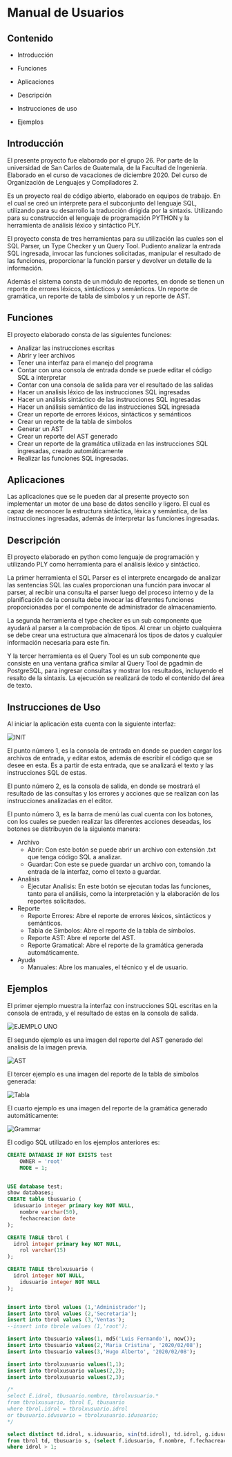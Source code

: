 # Manual de Usuarios

## Contenido
* Introducción
* Funciones
* Aplicaciones
* Descripción

* Instrucciones de uso
* Ejemplos



## Introducción
El presente proyecto fue elaborado por el grupo 26. Por parte de la universidad de San Carlos de Guatemala, de la Facultad de Ingeniería. Elaborado en el curso de vacaciones de diciembre 2020. Del curso de Organización de Lenguajes y Compiladores 2.

Es un proyecto real de código abierto, elaborado en equipos de trabajo. En el cual se creó un intérprete para el subconjunto del lenguaje SQL, utilizando para su desarrollo la traducción dirigida por la sintaxis. Utilizando para su construcción el lenguaje de programación PYTHON y la herramienta de análisis léxico y sintáctico PLY.

El proyecto consta de tres herramientas para su utilización las cuales son el SQL Parser, un Type Checker y un Query Tool. Pudiento analizar la entrada SQL ingresada, invocar las funciones solicitadas, manipular el resultado de las funciones, proporcionar la función parser y devolver un detalle de la información.

Además el sistema consta de un módulo de reportes, en donde se tienen un reporte de errores léxicos, sintácticos y semánticos. Un reporte de gramática, un reporte de tabla de símbolos y un reporte de AST.

## Funciones
El proyecto elaborado consta de las siguientes funciones:
* Analizar las instrucciones escritas
* Abrir y leer archivos
* Tener una interfaz para el manejo del programa
* Contar con una consola de entrada donde se puede editar el código SQL a interpretar
* Contar con una consola de salida para ver el resultado de las salidas
* Hacer un analisis léxico de las instrucciones SQL ingresadas
* Hacer un análisis sintáctico de las instrucciones SQL ingresadas
* Hacer un análisis semántico de las instrucciones SQL ingresada
* Crear un reporte de errores léxicos, sintácticos y semánticos
* Crear un reporte de la tabla de símbolos
* Generar un AST
* Crear un reporte del AST generado
* Crear un reporte de la gramática utilizada en las instrucciones SQL ingresadas, creado automáticamente
* Realizar las funciones SQL ingresadas.

## Aplicaciones
Las aplicaciones que se le pueden dar al presente proyecto son implementar un motor de una base de datos sencillo y ligero. El cual es capaz de reconocer la estructura sintáctica, léxica y semántica, de las instrucciones ingresadas, además de interpretar las funciones ingresadas.

## Descripción
El proyecto elaborado en python como lenguaje de programación y utilizando PLY como herramienta para el análisis léxico y sintáctico.

La primer herramienta el SQL Parser es el interprete encargado de analizar las sentencias SQL las cuales proporcionan una función para invocar al parser, al recibir una consulta el parser luego del proceso interno y de la planificación de la consulta debe invocar las diferentes funciones proporcionadas por el componente de administrador de almacenamiento.

La segunda herramienta el type checker es un sub componente que ayudará al parser a la comprobación de tipos. Al crear un objeto cualquiera se debe crear una estructura que almacenará los tipos de datos y cualquier información necesaria para este fin.

Y la tercer herramienta es el Query Tool es un sub componente que consiste en una ventana gráfica similar al Query Tool de pgadmin de PostgreSQL, para ingresar consultas y mostrar los resultados, incluyendo el resalto de la sintaxis. La ejecución se realizará de todo el contenido del área de texto.

## Instrucciones de Uso
Al iniciar la aplicación esta cuenta con la siguiente interfaz:

![INIT](Imagenes/init.png "inicio")

El punto número 1, es la consola de entrada en donde se pueden cargar los archivos de entrada, y editar estos, además de escribir el código que se desee en esta. Es a partir de esta entrada, que se analizará el texto y las instrucciones SQL de estas.

El punto número 2, es la consola de salida, en donde se mostrará el resultado de las consultas y los errores y acciones que se realizan con las instrucciones analizadas en el editor.

El punto número 3, es la barra de menú las cual cuenta con los botones, con los cuales se pueden realizar las diferentes acciones deseadas, los botones se distribuyen de la siguiente manera:
* Archivo
    * Abrir: Con este botón se puede abrir un archivo con extensión .txt que tenga código SQL a analizar.
    * Guardar: Con este se puede guardar un archivo con, tomando la entrada de la interfaz, como el texto a guardar.
* Analisis
    * Ejecutar Analisis: En este botón se ejecutan todas las funciones, tanto para el análisis, como la interpretación y la elaboración de los reportes solicitados.
* Reporte
    * Reporte Errores: Abre el reporte de errores léxicos, sintácticos y semánticos.
    * Tabla de Símbolos: Abre el reporte de la tabla de símbolos.
    * Reporte AST: Abre el reporte del AST.
    * Reporte Gramatical: Abre el reporte de la gramática generada automáticamente.
* Ayuda
    * Manuales: Abre los manuales, el técnico y el de usuario.

## Ejemplos

El primer ejemplo muestra la interfaz con instrucciones SQL escritas en la consola de entrada, y el resultado de estas en la consola de salida.

![EJEMPLO UNO](Imagenes/ejeUno.png "Ejemplo Uno")

El segundo ejemplo es una imagen del reporte del AST generado del analisis de la imagen previa.

![AST](Imagenes/ast.png "AST")

El tercer ejemplo es una imagen del reporte de la tabla de simbolos generada:

![Tabla](Imagenes/tabla.png "TABLA")

El cuarto ejemplo es una imagen del reporte de la gramática generado automáticamente:

![Grammar](Imagenes/grammar.png "Gramatica")

El codigo SQL utilizado en los ejemplos anteriores es:
``` sql
CREATE DATABASE IF NOT EXISTS test
    OWNER = 'root'
    MODE = 1;


USE database test;
show databases;
CREATE table tbusuario (
  idusuario integer primary key NOT NULL,
    nombre varchar(50),
    fechacreacion date
);

CREATE TABLE tbrol (
  idrol integer primary key NOT NULL,
    rol varchar(15)
);

CREATE TABLE tbrolxusuario (
  idrol integer NOT NULL,
    idusuario integer NOT NULL
);


insert into tbrol values (1,'Administrador');
insert into tbrol values (2,'Secretaria');
insert into tbrol values (3,'Ventas');
--insert into tbrole values (1,'root');

insert into tbusuario values(1, md5('Luis Fernando'), now());
insert into tbusuario values(2,'Maria Cristina', '2020/02/08');
insert into tbusuario values(3,'Hugo Alberto', '2020/02/08');

insert into tbrolxusuario values(1,1);
insert into tbrolxusuario values(2,2);
insert into tbrolxusuario values(2,3);

/*
select E.idrol, tbusuario.nombre, tbrolxusuario.*
from tbrolxusuario, tbrol E, tbusuario
where tbrol.idrol = tbrolxusuario.idrol
or tbusuario.idusuario = tbrolxusuario.idusuario;
*/

select distinct td.idrol, s.idusuario, sin(td.idrol), td.idrol, g.idusuario, abs(g.idusuario)
from tbrol td, tbusuario s, (select f.idusuario, f.nombre, f.fechacreacion from tbusuario f) r, (select f.idusuario, f.nombre, f.fechacreacion from tbusuario f) g
where idrol > 1;
```